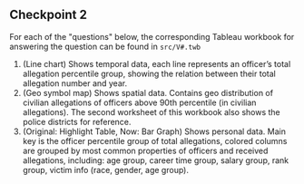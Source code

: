 ## Checkpoint 2
For each of the "questions" below, the corresponding Tableau workbook for answering the question can be found in `src/V#.twb`

1. (Line chart) Shows temporal data, each line represents an officer’s total allegation percentile group, showing the relation between their total allegation number and year.
2. (Geo symbol map) Shows spatial data. Contains geo distribution of civilian allegations of officers above 90th percentile (in civilian allegations).
   The second worksheet of this workbook also shows the police districts for reference.
3. (Original: Highlight Table, Now: Bar Graph) Shows personal data. Main key is the officer percentile group of total allegations, colored columns are grouped by most common properties of officers and received allegations, including: age group, career time group, salary group, rank group, victim info (race, gender, age group).


